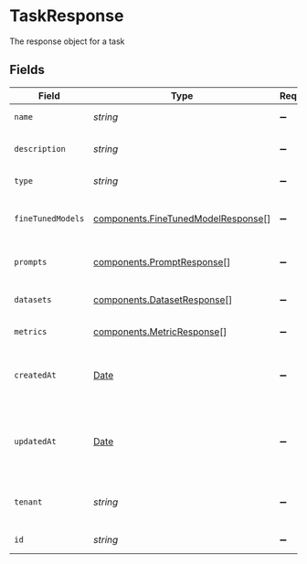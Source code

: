 # TaskResponse

The response object for a task


## Fields

| Field                                                                                         | Type                                                                                          | Required                                                                                      | Description                                                                                   |
| --------------------------------------------------------------------------------------------- | --------------------------------------------------------------------------------------------- | --------------------------------------------------------------------------------------------- | --------------------------------------------------------------------------------------------- |
| `name`                                                                                        | *string*                                                                                      | :heavy_minus_sign:                                                                            | The name of the task                                                                          |
| `description`                                                                                 | *string*                                                                                      | :heavy_minus_sign:                                                                            | The description of the task                                                                   |
| `type`                                                                                        | *string*                                                                                      | :heavy_minus_sign:                                                                            | The type of the task                                                                          |
| `fineTunedModels`                                                                             | [components.FineTunedModelResponse](../../models/components/finetunedmodelresponse.md)[]      | :heavy_minus_sign:                                                                            | The fine-tuned models for the task                                                            |
| `prompts`                                                                                     | [components.PromptResponse](../../models/components/promptresponse.md)[]                      | :heavy_minus_sign:                                                                            | The prompts for the task                                                                      |
| `datasets`                                                                                    | [components.DatasetResponse](../../models/components/datasetresponse.md)[]                    | :heavy_minus_sign:                                                                            | The datasets for the task                                                                     |
| `metrics`                                                                                     | [components.MetricResponse](../../models/components/metricresponse.md)[]                      | :heavy_minus_sign:                                                                            | The metrics for the task                                                                      |
| `createdAt`                                                                                   | [Date](https://developer.mozilla.org/en-US/docs/Web/JavaScript/Reference/Global_Objects/Date) | :heavy_minus_sign:                                                                            | The timestamp of when the task was created                                                    |
| `updatedAt`                                                                                   | [Date](https://developer.mozilla.org/en-US/docs/Web/JavaScript/Reference/Global_Objects/Date) | :heavy_minus_sign:                                                                            | The timestamp of when the task was last updated                                               |
| `tenant`                                                                                      | *string*                                                                                      | :heavy_minus_sign:                                                                            | The tenant that this task belongs to                                                          |
| `id`                                                                                          | *string*                                                                                      | :heavy_minus_sign:                                                                            | The ID of the task                                                                            |